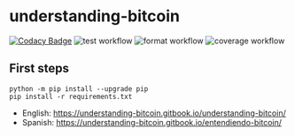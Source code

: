 # understanding-bitcoin

[![Codacy Badge](https://app.codacy.com/project/badge/Grade/200b67d3924c40e38479efdcd9b04aac)](https://www.codacy.com/gh/reverse-hash/understanding-bitcoin/dashboard?utm_source=github.com&amp;utm_medium=referral&amp;utm_content=reverse-hash/understanding-bitcoin&amp;utm_campaign=Badge_Grade)
![test workflow](https://github.com/reverse-hash/understanding-bitcoin/actions/workflows/tests.yml/badge.svg)
![format workflow](https://github.com/reverse-hash/understanding-bitcoin/actions/workflows/format.yml/badge.svg)
![coverage workflow](https://github.com/reverse-hash/understanding-bitcoin/actions/workflows/coverage.yml/badge.svg)

## First steps

```commandline
python -m pip install --upgrade pip
pip install -r requirements.txt
```

- English: https://understanding-bitcoin.gitbook.io/understanding-bitcoin/
- Spanish: https://understanding-bitcoin.gitbook.io/entendiendo-bitcoin/
